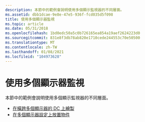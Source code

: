 ```yaml
---
description: 本節中的範例會說明使用多個顯示監視器的不同層面。
ms.assetid: dbb1dcae-9e8e-47e5-936f-fcd035d5f098
title: 使用多個顯示器監視
ms.topic: article
ms.date: 05/31/2018
ms.openlocfilehash: 1bd0edc50a5c0b726165ea854a19aef2624223d0
ms.sourcegitcommit: 831e8f3db78ab820e1710cede244553c70e50500
ms.translationtype: MT
ms.contentlocale: zh-TW
ms.lasthandoff: 01/08/2021
ms.locfileid: "104973628"
---
```

# <a name="using-multiple-display-monitors"></a>使用多個顯示器監視

本節中的範例會說明使用多個顯示監視器的不同層面。

-   [在橫跨多個顯示器的 DC 上繪製](painting-on-a-dc-that-spans-multiple-displays.md)
-   [在多個顯示器設定上放置物件](positioning-objects-on-a-multiple-display-setup.md)

 

 



